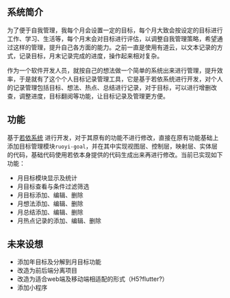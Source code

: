 ## 系统简介

为了便于自我管理，我每个月会设置一定的目标，每个月大致会按设定的目标进行工作、学习、生活等，每个月末会对目标进行评估，以调整自我管理策略，希望通过这样的管理，提升自己各方面的能力。之前一直是使用有道云，以文本记录的方式，记录目标，月末记录完成的进度，操作起来相对复杂。

作为一个软件开发人员，就按自己的想法做一个简单的系统出来进行管理，提升效率，于是就有了这个个人目标记录管理工具，它是基于若依系统进行开发，对个人的记录管理包括目标、想法、热点、总结进行记录，对于目标，可以进行增删改查，调整进度，目标翻阅等功能，让目标记录及管理更方便。

## 功能

基于[若依系统](http://ruoyi.vip/) 进行开发，对于其原有的功能不进行修改，直接在原有功能基础上添加目标管理模块`ruoyi-goal`，并在其中实现视图层、控制层，映射层、实体层的代码，基础代码使用若依本身提供的代码生成出来再进行修改。当前已实现如下功能：

- 月目标模块显示及统计
- 月目标查看与条件过滤筛选
- 月目标添加、编辑、删除
- 月想法添加、编辑、删除
- 月总结添加、编辑、删除
- 月热点记录的添加、编辑、删除

## 未来设想

- 添加年目标及分解到月目标功能
- 改造为前后端分离项目
- 改造为适合web端及移动端相适配的形式（H5?flutter?）
- 添加小程序
